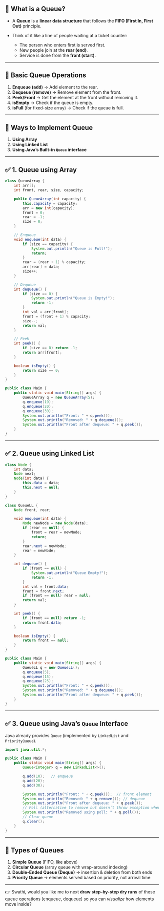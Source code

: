 ## 🌟 What is a Queue?

* A **Queue** is a **linear data structure** that follows the **FIFO (First In, First Out)** principle.
* Think of it like a line of people waiting at a ticket counter:

  * The person who enters first is served first.
  * New people join at the **rear (end)**.
  * Service is done from the **front (start)**.

---

## 🌟 Basic Queue Operations

1. **Enqueue (add)** → Add element to the rear.
2. **Dequeue (remove)** → Remove element from the front.
3. **Peek/Front** → Get the element at the front without removing it.
4. **isEmpty** → Check if the queue is empty.
5. **isFull** (for fixed-size array) → Check if the queue is full.

---

## 🌟 Ways to Implement Queue

1. **Using Array**
2. **Using Linked List**
3. **Using Java’s Built-in `Queue` interface**

---

## ✅ 1. Queue using Array

```java
class QueueArray {
    int arr[];
    int front, rear, size, capacity;

    public QueueArray(int capacity) {
        this.capacity = capacity;
        arr = new int[capacity];
        front = 0;
        rear = -1;
        size = 0;
    }

    // Enqueue
    void enqueue(int data) {
        if (size == capacity) {
            System.out.println("Queue is Full!");
            return;
        }
        rear = (rear + 1) % capacity;
        arr[rear] = data;
        size++;
    }

    // Dequeue
    int dequeue() {
        if (size == 0) {
            System.out.println("Queue is Empty!");
            return -1;
        }
        int val = arr[front];
        front = (front + 1) % capacity;
        size--;
        return val;
    }

    // Peek
    int peek() {
        if (size == 0) return -1;
        return arr[front];
    }

    boolean isEmpty() {
        return size == 0;
    }
}

public class Main {
    public static void main(String[] args) {
        QueueArray q = new QueueArray(5);
        q.enqueue(10);
        q.enqueue(20);
        q.enqueue(30);
        System.out.println("Front: " + q.peek());
        System.out.println("Removed: " + q.dequeue());
        System.out.println("Front after dequeue: " + q.peek());
    }
}
```

---

## ✅ 2. Queue using Linked List

```java
class Node {
    int data;
    Node next;
    Node(int data) {
        this.data = data;
        this.next = null;
    }
}

class QueueLL {
    Node front, rear;

    void enqueue(int data) {
        Node newNode = new Node(data);
        if (rear == null) {
            front = rear = newNode;
            return;
        }
        rear.next = newNode;
        rear = newNode;
    }

    int dequeue() {
        if (front == null) {
            System.out.println("Queue Empty!");
            return -1;
        }
        int val = front.data;
        front = front.next;
        if (front == null) rear = null;
        return val;
    }

    int peek() {
        if (front == null) return -1;
        return front.data;
    }

    boolean isEmpty() {
        return front == null;
    }
}

public class Main {
    public static void main(String[] args) {
        QueueLL q = new QueueLL();
        q.enqueue(5);
        q.enqueue(15);
        q.enqueue(25);
        System.out.println("Front: " + q.peek());
        System.out.println("Removed: " + q.dequeue());
        System.out.println("Front after dequeue: " + q.peek());
    }
}
```

---

## ✅ 3. Queue using Java’s `Queue` Interface

Java already provides `Queue` (implemented by `LinkedList` and `PriorityQueue`).

```java
import java.util.*;

public class Main {
    public static void main(String[] args) {
        Queue<Integer> q = new LinkedList<>();

        q.add(10);   // enqueue
        q.add(20);
        q.add(30);

        System.out.println("Front: " + q.peek());  // front element
        System.out.println("Removed: " + q.remove()); // dequeue
        System.out.println("Front after dequeue: " + q.peek());
        // Poll (alternative to remove but doesn’t throw exception when empty)
        System.out.println("Removed using poll: " + q.poll());
        // Clear queue
        q.clear();
    }
}
```

---

## 🌟 Types of Queues

1. **Simple Queue** (FIFO, like above)
2. **Circular Queue** (array queue with wrap-around indexing)
3. **Double-Ended Queue (Deque)** → insertion & deletion from both ends
4. **Priority Queue** → elements served based on priority, not arrival time

---

👉 Swathi, would you like me to next **draw step-by-step dry runs** of these queue operations (enqueue, dequeue) so you can *visualize* how elements move inside?
